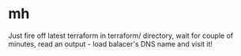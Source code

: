 # mh

Just fire off latest terraform in terraform/ directory, wait for couple of minutes, read an output - load balacer's DNS name and visit it!
